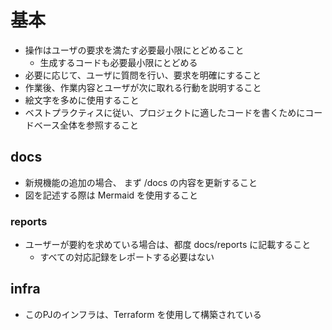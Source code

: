 # 基本
- 操作はユーザの要求を満たす必要最小限にとどめること
  - 生成するコードも必要最小限にとどめる
- 必要に応じて、ユーザに質問を行い、要求を明確にすること
- 作業後、作業内容とユーザが次に取れる行動を説明すること
- 絵文字を多めに使用すること
- ベストプラクティスに従い、プロジェクトに適したコードを書くためにコードベース全体を参照すること

## docs
- 新規機能の追加の場合、 まず /docs の内容を更新すること
- 図を記述する際は Mermaid を使用すること

### reports
- ユーザーが要約を求めている場合は、都度 docs/reports に記載すること
  - すべての対応記録をレポートする必要はない

## infra
- このPJのインフラは、Terraform を使用して構築されている